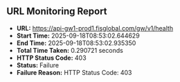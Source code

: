 ## URL Monitoring Report

- **URL:** https://api-gw1-prod1.fisglobal.com/gw/v1/health
- **Start Time:** 2025-09-18T08:53:02.644629
- **End Time:** 2025-09-18T08:53:02.935350
- **Total Time Taken:** 0.290721 seconds
- **HTTP Status Code:** 403
- **Status:** Failure
- **Failure Reason:** HTTP Status Code: 403
